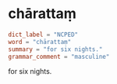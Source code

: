# chārattaṃ

``` toml
dict_label = "NCPED"
word = "chārattaṃ"
summary = "for six nights."
grammar_comment = "masculine"
```

for six nights.

